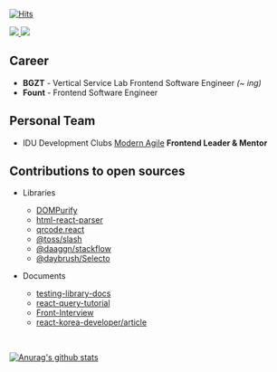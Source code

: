 [![Hits](https://hits.seeyoufarm.com/api/count/incr/badge.svg?url=https%3A%2F%2Fgithub.com%2Fssi02014&count_bg=%2379C83D&title_bg=%23555555&icon=compropago.svg&icon_color=%23E7E7E7&title=hits&edge_flat=false)](https://hits.seeyoufarm.com)
<br />

<div>
  <a href="https://www.linkedin.com/in/%EB%AF%BC%EC%9E%AC-%EC%A0%84-b07774216" target="_blank">
    <img src="https://img.shields.io/badge/LinkedIn-3776AB?style=for-the-badge&logo=linkedin&logoColor=white" />
  </a>
  <a href="https://blog.naver.com/ssi02014" target="_blank">
    <img src="https://img.shields.io/badge/Naver Blog-03C75A?style=for-the-badge&logo=naver&logoColor=white" />
  </a>
</div>

## Career
- <b>BGZT</b> - Vertical Service Lab Frontend Software Engineer <i>(~ ing)</i></b>
- <b>Fount</b> - Frontend Software Engineer 

## Personal Team
- IDU Development Clubs [Modern Agile](https://modern-agile-official-client.vercel.app/) <b> Frontend Leader & Mentor </b>

## Contributions to open sources
- Libraries
  - [DOMPurify](https://github.com/cure53/DOMPurify/pulls?q=is%3Apr+is%3Amerged+author%3Assi02014+)
  - [html-react-parser](https://github.com/remarkablemark/html-react-parser/pulls?q=is%3Apr+is%3Amerged+author%3Assi02014+)
  - [qrcode.react](https://github.com/zpao/qrcode.react/pulls?q=is%3Apr+is%3Amerged+author%3Assi02014+)
  - [@toss/slash](https://github.com/toss/slash/pulls?q=is%3Apr+is%3Amerged+author%3Assi02014+)
  - [@daaggn/stackflow](https://github.com/daangn/stackflow/pulls?q=is%3Apr+is%3Amerged+author%3Assi02014+)
  - [@daybrush/Selecto](https://github.com/daybrush/selecto/pulls?q=is%3Apr+is%3Amerged+author%3Assi02014+)

- Documents
  - [testing-library-docs](https://github.com/testing-library/testing-library-docs/pulls?q=is%3Apr+is%3Amerged+author%3Assi02014+)
  - [react-query-tutorial](https://github.com/ssi02014/react-query-tutorial)
  - [Front-Interview](https://github.com/ssi02014/Front-Interview)
  - [react-korea-developer/article](https://github.com/react-korea-developer/article/pulls?q=is%3Apr+is%3Amerged+author%3Assi02014+)

<br />

[![Anurag's github stats](https://github-readme-stats.vercel.app/api?username=ssi02014)](https://github.com/anuraghazra/github-readme-stats)
